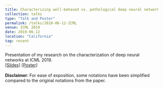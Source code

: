 ```yaml
---
title: Characterizing well-behaved vs. pathological deep neural networks
collection: talks
type: "Talk and Poster"
permalink: /talks/2018-06-12-ICML
venue: ICML 2019
date: 2019-06-12
location: "California"
tag: recent
---
```



Presentation of my research on the characterization of deep neural networks at ICML 2019.<br>
[[Slides]](/files/2019-06-12-ICML-talk.pdf) [[Poster]](/files/2019-06-12-ICML-poster.pdf) <br><br>
**Disclaimer**: For ease of exposition, some notations have been simplified compared to the original notations from the paper.<br><br>

